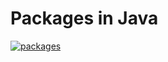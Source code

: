 # Packages in Java

[![packages](https://cdn.educba.com/academy/wp-content/uploads/2019/09/Java-Packages.png.webp)](https://drive.google.com/file/d/1UD_dhjQCcWwdr_J06arS2hzrXiyBW3ZG/view?usp=sharing)
